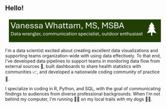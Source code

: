 ## Hello!

<img src="https://raw.githubusercontent.com/vanessawhattam/vanessawhattam/master/name_badge.png" alt="Forest green name badge that says Vanessa Whattam, MS, MSBA - data wrangler, communication specialist, outdoor enthusiast with an icon of a pine tree">

I'm a data scientist excited about creating excellent data visualizations and supporting teams organization-wide with using data effectively. To that end, I've developed data pipelines to support teams in monitoring data flow from external sources 🧐, built dashboards to share health statistics with communities 📈, and developed a nationwide coding community of practice 👥. 

I specialize in coding in R, Python, and SQL, with the goal of communicating findings to audiences from diverse professional backgrounds. When I'm not behind my computer, I'm running 🏃‍♀️ on my local trails with my dogs 🐶🐶. 



<!--
**vanessawhattam/vanessawhattam** is a ✨ _special_ ✨ repository because its `README.md` (this file) appears on your GitHub profile.

Here are some ideas to get you started:

- 🔭 I’m currently working on ...
- 🌱 I’m currently learning ...
- 👯 I’m looking to collaborate on ...
- 🤔 I’m looking for help with ...
- 💬 Ask me about ...
- 📫 How to reach me: ...
- 😄 Pronouns: ...
- ⚡ Fun fact: ...
-->

